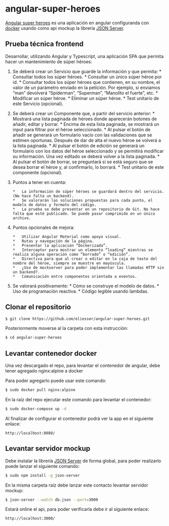 # angular-super-heroes

[Angular super heroes](https://github.com/eliesser/angular-super-heroes) es una aplicación en angular configuranda con [docker](https://www.docker.io) usando como api mockup la librería [JSON Server](https://www.npmjs.com/package/json-server).

## Prueba técnica frontend

Desarrollar, utilizando Angular y Typescript, una aplicación SPA que permita hacer un mantenimiento de súper héroes:

1.	Se deberá crear un Servicio que guarde la información y que permita:
        *	Consultar todos los súper héroes.
        *	Consultar un único súper héroe por id.
        *	Consultar todos los súper héroes que contienen, en su nombre, el valor de un      parámetro enviado en la petición. Por ejemplo, si enviamos “man” devolverá “Spiderman”, “Superman”, “Manolito el fuerte”, etc.
        *	Modificar un súper héroe.
        *	Eliminar un súper héroe.
        *	Test unitario de este Servicio (opcional).

2.	Se deberá crear un Componente que, a partir del servicio anterior:
        *	Mostrará una lista paginada de héroes donde aparecerán botones de añadir, editar y borrar.
        *	Encima de esta lista paginada, se mostrará un input para filtrar por el héroe seleccionado.
        *	Al pulsar el botón de añadir se generará un formulario vacío con las validaciones que se estimen oportunas. Después de dar de alta el nuevo héroe se volverá a la lista paginada.
        *	Al pulsar el botón de edición se generará un formulario con los datos del héroe seleccionado y se permitirá modificar su información. Una vez editado se deberá volver a la lista paginada.
        *	Al pulsar el botón de borrar, se preguntará si se está seguro que se desea borrar el héroe y, al confirmarlo, lo borrará.
        *	Test unitario de este componente (opcional).

3.	Puntos a tener en cuenta:

        *	La información de súper héroes se guardará dentro del servicio. (No hace falta un backend).
        *	Se valorarán las soluciones propuestas para cada punto, el modelo de datos y formato del código.
        *	La prueba se debe presentar en un repositorio de Git. No hace falta que esté publicado. Se puede pasar comprimido en un único archivo.

4.	Puntos opcionales de mejora:

        *	Utilizar Angular Material como apoyo visual.
        *	Rutas y navegación de la página.
        *	Presentar la aplicación “Dockerizada”.
        *	Interceptor para mostrar un elemento “loading” mientras se realiza alguna operación como “borrado” o “edición”.
        *	Directiva para que al crear o editar en la caja de texto del nombre del héroe, siempre se muestre en mayúscula.
        *	¿Uso de mockserver para poder implementar las llamadas HTTP sin un backend?.
        *	Comunicación entre componentes orientada a eventos.

5.	Se valorará positivamente:
        *	Cómo se construye el modelo de datos.
        *	Uso de programación reactiva.
        *	Código legible usando lambdas.


## Clonar el repositorio

```bash
$ git clone https://github.com/eliesser/angular-super-heroes.git
```

Posteriormente moverse al la carpeta con esta instrucción:

```bash
$ cd angular-super-heroes
```

## Levantar contenedor docker

Una vez descargado el repo, para levantar el contenedor de angular, debe tener agregado nginx:alpine a docker

Para poder agregarlo puede usar este comando:

```bash
$ sudo docker pull nginx:alpine
```

En la raíz del repo ejecutar este comando para levantar el contenedor: 

```bash
$ sudo docker-compose up -d
```

Al finalizar de configurar el contenedor podrá ver la app en el siguiente enlace:

```
http://localhost:8080/
```
## Levantar servidor mockup

Debe instalar la librería [JSON Server](https://www.npmjs.com/package/json-server) de forma global, para poder realizarlo puede lanzar el siguiente comando: 

```bash
$ sudo npm install -g json-server
```

En la misma carpeta raíz debe lanzar este contacto levantar servidor mockup: 

```bash
$ json-server --watch db.json --port=3000
```

Estará online el api, para poder verificarla debe ir al siguiente enlace:

```
http://localhost:3000/
```
